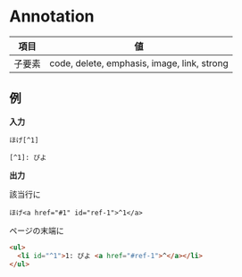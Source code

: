 # Annotation

| 項目   | 値                                          |
| ------ | ------------------------------------------- |
| 子要素 | code, delete, emphasis, image, link, strong |

## 例

**入力**

```
ほげ[^1]

[^1]: ぴよ
```

**出力**

該当行に

```
ほげ<a href="#1" id="ref-1">^1</a>
```

ページの末端に

```html
<ul>
  <li id="^1">1: ぴよ <a href="#ref-1">^</a></li>
</ul>
```
